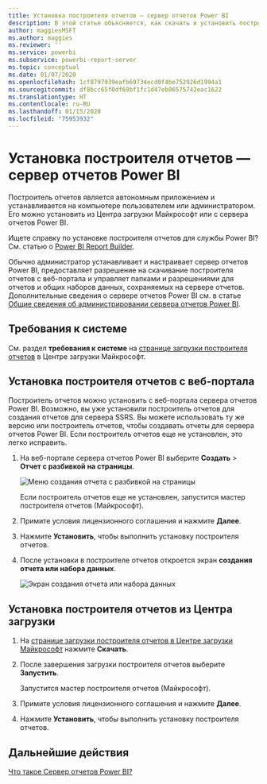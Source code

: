 ```yaml
---
title: Установка построителя отчетов — сервер отчетов Power BI
description: В этой статье объясняется, как скачать и установить построитель отчетов для сервера отчетов Power BI.
author: maggiesMSFT
ms.author: maggies
ms.reviewer: ''
ms.service: powerbi
ms.subservice: powerbi-report-server
ms.topic: conceptual
ms.date: 01/07/2020
ms.openlocfilehash: 1cf8797939eafb69734ecd0f4be752926d1994a1
ms.sourcegitcommit: df8bcc65f0df69bf1fc1d47eb06575742eac1622
ms.translationtype: HT
ms.contentlocale: ru-RU
ms.lasthandoff: 01/15/2020
ms.locfileid: "75953932"
---
```

# <a name="install-report-builder---power-bi-report-server"></a>Установка построителя отчетов — сервер отчетов Power BI

Построитель отчетов является автономным приложением и устанавливается на компьютере пользователем или администратором. Его можно установить из Центра загрузки Майкрософт или с сервера отчетов Power BI.  

Ищете справку по установке построителя отчетов для службы Power BI? См. статью о [Power BI Report Builder](../report-builder-power-bi.md).
  
Обычно администратор устанавливает и настраивает сервер отчетов Power BI, предоставляет разрешение на скачивание построителя отчетов с веб-портала и управляет папками и разрешениями для отчетов и общих наборов данных, сохраняемых на сервере отчетов. Дополнительные сведения о сервере отчетов Power BI см. в статье [Общие сведения об администрировании сервера отчетов Power BI](admin-handbook-overview.md).  
  
## <a name="system-requirements"></a>Требования к системе
  
 См. раздел **требования к системе** на [странице загрузки построителя отчетов](https://go.microsoft.com/fwlink/?LinkID=734968) в Центре загрузки Майкрософт.
 
## <a name="install-report-builder-from-a-web-portal"></a>Установка построителя отчетов с веб-портала
  
Построитель отчетов можно установить с веб-портала сервера отчетов Power BI. Возможно, вы уже установили построитель отчетов для создания отчетов для сервера SSRS. Вы можете использовать ту же версию или построитель отчетов, чтобы создавать отчеты для сервера отчетов Power BI. Если построитель отчетов еще не установлен, это легко исправить.

1. На веб-портале сервера отчетов Power BI выберите **Создать** > **Отчет с разбивкой на страницы**.
   
    ![Меню создания отчета с разбивкой на страницы](media/quickstart-create-paginated-report/reportserver-new-paginated-report-menu.png)
   
    Если построитель отчетов еще не установлен, запустится мастер построителя отчетов (Майкрософт).  
  
3.  Примите условия лицензионного соглашения и нажмите **Далее**.  
 
5.  Нажмите **Установить**, чтобы выполнить установку построителя отчетов.  

2. После установки в построителе отчетов откроется экран **создания отчета или набора данных**.
   
    ![Экран создания отчета или набора данных](media/quickstart-create-paginated-report/reportserver-paginated-new-report-screen.png)
 

##  <a name="download"></a> Установка построителя отчетов из Центра загрузки  
  
1.  На [странице загрузки построителя отчетов в Центре загрузки Майкрософт](https://go.microsoft.com/fwlink/?LinkID=734968) нажмите **Скачать**.  
  
2.  После завершения загрузки построителя отчетов выберите **Запустить**.  
  
     Запустится мастер построителя отчетов (Майкрософт).  
  
3.  Примите условия лицензионного соглашения и нажмите **Далее**.  
 
5.  Нажмите **Установить**, чтобы выполнить установку построителя отчетов.  
 

## <a name="next-steps"></a>Дальнейшие действия

[Что такое Сервер отчетов Power BI?](get-started.md)
